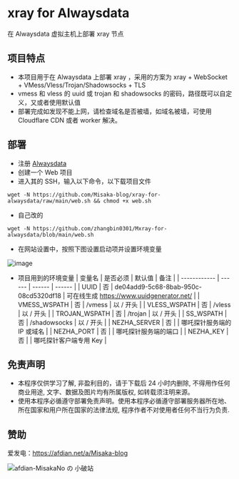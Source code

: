 # xray for Alwaysdata

在 Alwaysdata 虚拟主机上部署 xray 节点

## 项目特点

* 本项目用于在 Alwaysdata 上部署 xray ，采用的方案为 xray + WebSocket + VMess/Vless/Trojan/Shadowsocks + TLS
* vmess 和 vless 的 uuid 或 trojan 和 shadowsocks 的密码，路径既可以自定义，又或者使用默认值
* 部署完成如发现不能上网，请检查域名是否被墙，如域名被墙，可使用 Cloudflare CDN 或者 worker 解决。

## 部署

* 注册 [Alwaysdata](https://www.alwaysdata.com/)
* 创建一个 Web 项目
* 进入其的 SSH，输入以下命令，以下载项目文件

```shell
wget -N https://github.com/Misaka-blog/xray-for-alwaysdata/raw/main/web.sh && chmod +x web.sh
```

* 自己改的
```shell
wget -N https://github.com/zhangbin0301/Mxray-for-alwaysdata/blob/main/web.sh
```

* 在网站设置中，按照下图设置启动项并设置环境变量

![image](https://user-images.githubusercontent.com/122191366/230263139-b461e5a4-c52a-4afe-b4ce-e36903ed6372.png)

* 项目用到的环境变量
  | 变量名 | 是否必须 | 默认值 | 备注 |
  | ------------ | ------ | ------ | ------ |
  | UUID         | 否 | de04add9-5c68-8bab-950c-08cd5320df18 | 可在线生成 https://www.uuidgenerator.net/ |
  | VMESS_WSPATH | 否 | /vmess | 以 / 开头 |
  | VLESS_WSPATH | 否 | /vless | 以 / 开头 |
  | TROJAN_WSPATH | 否 | /trojan | 以 / 开头 |
  | SS_WSPATH | 否 | /shadowsocks | 以 / 开头 |
  | NEZHA_SERVER | 否 |        | 哪吒探针服务端的 IP 或域名 |
  | NEZHA_PORT   | 否 |        | 哪吒探针服务端的端口 |
  | NEZHA_KEY    | 否 |        | 哪吒探针客户端专用 Key |

## 免责声明

* 本程序仅供学习了解, 非盈利目的，请于下载后 24 小时内删除, 不得用作任何商业用途, 文字、数据及图片均有所属版权, 如转载须注明来源。
* 使用本程序必循遵守部署免责声明。使用本程序必循遵守部署服务器所在地、所在国家和用户所在国家的法律法规, 程序作者不对使用者任何不当行为负责.

## 赞助

爱发电：https://afdian.net/a/Misaka-blog

![afdian-MisakaNo の 小破站](https://user-images.githubusercontent.com/122191366/211533469-351009fb-9ae8-4601-992a-abbf54665b68.jpg)
